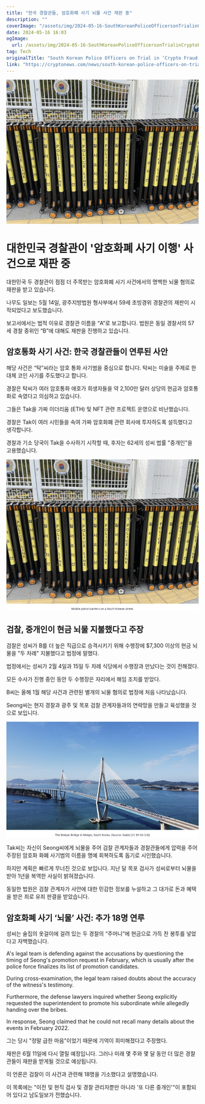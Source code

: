 ```yaml
---
title: "한국 경찰관들, 암호화폐 사기 뇌물 사건 재판 중"
description: ""
coverImage: "/assets/img/2024-05-16-SouthKoreanPoliceOfficersonTrialinCryptoFraudBribesCase_thumbnail.png"
date: 2024-05-16 16:03
ogImage: 
  url: /assets/img/2024-05-16-SouthKoreanPoliceOfficersonTrialinCryptoFraudBribesCase_thumbnail.png
tag: Tech
originalTitle: "South Korean Police Officers on Trial in ‘Crypto Fraud Bribes’ Case"
link: "https://cryptonews.com/news/south-korean-police-officers-on-trial-in-crypto-fraud-bribes-case.htm"
---
```



![thumbnail](/assets/img/2024-05-16-SouthKoreanPoliceOfficersonTrialinCryptoFraudBribesCase_thumbnail.png)

# 대한민국 경찰관이 '암호화폐 사기 이행' 사건으로 재판 중

대한민국 두 경찰관이 점점 더 주목받는 암호화폐 사기 사건에서의 명백한 뇌물 혐의로 재판을 받고 있습니다.

나무도 일보는 5월 14일, 광주지방법원 형사부에서 59세 초빙경위 경찰관의 재판이 시작되었다고 보도했습니다.

<div class="content-ad"></div>

보고서에서는 법적 이유로 경찰관 이름을 “A”로 보고합니다. 법원은 동일 경찰서의 57세 경찰 중위인 “B”에 대해도 재판을 진행하고 있습니다.

## 암호통화 사기 사건: 한국 경찰관들이 연루된 사안

해당 사건은 “탁”씨라는 암호 통화 사기범을 중심으로 합니다. 탁씨는 미술을 주제로 한 대체 코인 사기를 주도했다고 합니다.

경찰은 탁씨가 여러 암호통화 애호가 희생자들을 약 2,100만 달러 상당의 현금과 암호통화로 속였다고 의심하고 있습니다.

<div class="content-ad"></div>

그들은 Tak을 가짜 이더리움 (ETH) 및 NFT 관련 프로젝트 운영으로 비난했습니다.

경찰은 Tak이 여러 시민들을 속여 가짜 암호화폐 관련 회사에 투자하도록 설득했다고 생각합니다.

경찰과 기소 당국이 Tak을 수사하기 시작할 때, 후자는 62세의 성씨 법률 "중개인"을 고용했습니다.

![이미지](/assets/img/2024-05-16-SouthKoreanPoliceOfficersonTrialinCryptoFraudBribesCase_0.png)

<div class="content-ad"></div>

## 검찰, 중개인이 현금 뇌물 지불했다고 주장

검찰은 성씨가 B를 더 높은 직급으로 승격시키기 위해 수행장에 $7,300 이상의 현금 뇌물을 "두 차례" 지불했다고 법정에 말했다.

법정에서는 성씨가 2월 4일과 15일 두 차례 식당에서 수행장과 만났다는 것이 전해졌다.

모든 수사가 진행 중인 동안 두 수행장은 자리에서 해임 조치를 받았다.

<div class="content-ad"></div>

B씨는 올해 1월 해당 사건과 관련된 별개의 뇌물 혐의로 법정에 처음 나타났습니다.

Seong씨는 현지 경찰과 광주 및 목포 검찰 관계자들과의 연락망을 만들고 육성했을 것으로 보입니다.

![이미지](/assets/img/2024-05-16-SouthKoreanPoliceOfficersonTrialinCryptoFraudBribesCase_1.png)

Tak씨는 자신이 Seong씨에게 뇌물을 주어 검찰 관계자들과 경찰관들에게 압력을 주어 주장된 암호화 화폐 사기범의 이름을 명예 회복하도록 돕기로 시인했습니다.

<div class="content-ad"></div>

하지만 계획은 빠르게 무너진 것으로 보입니다. 지난 달 목포 검사가 성씨로부터 뇌물을 받아 1년을 복역한 사실이 밝혀졌습니다.

동일한 법원은 검찰 관계자가 사안에 대한 민감한 정보를 누설하고 그 대가로 돈과 혜택을 받은 죄로 유죄 판결을 받았습니다.

## 암호화폐 사기 ‘뇌물’ 사건: 추가 18명 연루

성씨는 술집의 옷걸이에 걸려 있는 두 경찰의 “주머니”에 현금으로 가득 찬 봉투를 넣었다고 자백했습니다.

<div class="content-ad"></div>

A's legal team is defending against the accusations by questioning the timing of Seong's promotion request in February, which is usually after the police force finalizes its list of promotion candidates.

During cross-examination, the legal team raised doubts about the accuracy of the witness's testimony.

Furthermore, the defense lawyers inquired whether Seong explicitly requested the superintendent to promote his subordinate while allegedly handing over the bribes.

In response, Seong claimed that he could not recall many details about the events in February 2022.

<div class="content-ad"></div>

그는 당시 "정말 급한 마음"이었기 때문에 기억이 희미해졌다고 주장했다.

재판은 6월 11일에 다시 열릴 예정입니다. 그러나 미래 몇 주와 몇 달 동안 더 많은 경찰관들이 재판을 받게될 것으로 예상됩니다.

이 언론은 검찰이 이 사건과 관련해 18명을 기소했다고 설명했습니다.

이 목록에는 "이전 및 현직 검사 및 경찰 관리자뿐만 아니라 '또 다른 중개인'"이 포함되어 있다고 남도일보가 전했습니다.